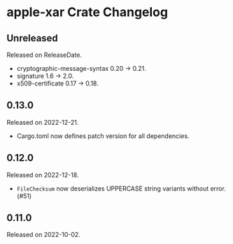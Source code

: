# apple-xar Crate Changelog

<!-- next-header -->

## Unreleased

Released on ReleaseDate.

* cryptographic-message-syntax 0.20 -> 0.21.
* signature 1.6 -> 2.0.
* x509-certificate 0.17 -> 0.18.

## 0.13.0

Released on 2022-12-21.

* Cargo.toml now defines patch version for all dependencies.

## 0.12.0

Released on 2022-12-18.

* `FileChecksum` now deserializes UPPERCASE string variants without
  error. (#51)

## 0.11.0

Released on 2022-10-02.
